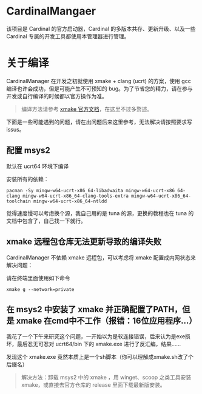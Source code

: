 # CardinalMangaer

该项目是 Cardinal 的官方启动器，Cardinal 的多版本共存、更新升级、以及一些 Cardinal 专属的开发工具都使用本管理器进行管理。

# 关于编译

CardinalManager 在开发之初就使用 xmake + clang (ucrt) 的方案，使用 gcc 编译也许会成功，但是可能产生不可预知的 bug。为了节省您的精力，请在参与开发或自行编译的时候都以官方操作为准。

> 编译方法请参考 [xmake 官方文档](https://xmake.io/#/zh-cn/)，在这里不过多赘述。

下面是一些可能遇到的问题，请在出问题后来这里参考，无法解决请按照要求写issus。

## 配置 msys2

默认在 ucrt64 环境下编译

安装所有的依赖：

```shell
pacman -Sy mingw-w64-ucrt-x86_64-libadwaita mingw-w64-ucrt-x86_64-clang mingw-w64-ucrt-x86_64-clang-tools-extra mingw-w64-ucrt-x86_64-toolchain mingw-w64-ucrt-x86_64-ntldd
```

觉得速度慢可以考虑换个源，我自己用的是 tuna 的源，更换的教程也在 tuna 的文档中包含了，自己找一下就行。

## xmake 远程包仓库无法更新导致的编译失败

CardinalManager 不依赖 xmake 远程包，可以考虑将 xmake 配置成内网状态来解决问题：

请在终端里面使用如下命令
```shell
xmake g --network=private
```

## 在 msys2 中安装了 xmake 并正确配置了PATH，但是 xmake 在cmd中不工作（报错：16位应用程序...）

我花了一个下午来研究这个问题，一开始以为是软连接错误，后来认为是exe损坏，最后忍无可忍对 ucrt64/bin 下的 xmake.exe 进行了反汇编，结果......

发现这个 xmake.exe 竟然本质上是一个sh脚本（你可以理解成xmake.sh改了个后缀名）

> 解决方法：卸载 msys2 中的 xmake ，用 winget、scoop 之类工具安装 xmake，或直接去官方仓库的 release 里面下载最新版安装。
